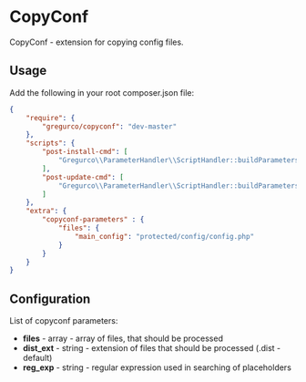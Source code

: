 CopyConf
===========

CopyConf - extension for copying config files.

## Usage

Add the following in your root composer.json file:
```json
{
    "require": {
        "gregurco/copyconf": "dev-master"
    },
    "scripts": {
        "post-install-cmd": [
            "Gregurco\\ParameterHandler\\ScriptHandler::buildParameters"
        ],
        "post-update-cmd": [
            "Gregurco\\ParameterHandler\\ScriptHandler::buildParameters"
        ]
    },
    "extra": {
        "copyconf-parameters" : {
            "files": {
                "main_config": "protected/config/config.php"
            }
        }
    }
}
```

## Configuration
List of copyconf parameters:
- **files**    - array  - array of files, that should be processed
- **dist_ext** - string - extension of files that should be processed (.dist - default)
- **reg_exp** - string - regular expression used in searching of placeholders